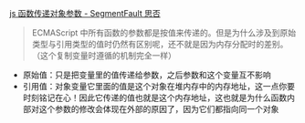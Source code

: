 [js 函数传递对象参数 - SegmentFault 思否](https://segmentfault.com/a/1190000023624768)

> ECMAScript 中所有函数的参数都是按值来传递的。但是为什么涉及到原始类型与引用类型的值时仍然有区别呢，还不就是因为内存分配时的差别。 （这个复制变量时遵循的机制完全一样）

- 原始值：只是把变量里的值传递给参数，之后参数和这个变量互不影响
- 引用值：对象变量它里面的值是这个对象在堆内存中的内存地址，这一点你要时刻铭记在心！因此它传递的值也就是这个内存地址，这也就是为什么函数内部对这个参数的修改会体现在外部的原因了，因为它们都指向同一个对象
